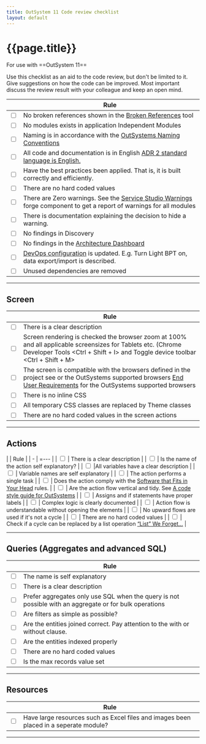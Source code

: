 ```yaml
---
title: OutSystem 11 Code review checklist
layout: default
---
```

# {{page.title}}

For use with ==OutSystem 11==

Use this checklist as an aid to the code review, but don't be limited to it. Give suggestions on how the code can be improved. Most important discuss the review result with your colleague and keep an open mind.

|   | Rule |
| - | --- |
| <input type="checkbox"> | No broken references shown in the [Broken References](https://www.outsystems.com/forge/component-overview/10062/broken-references) tool |
| <input type="checkbox"> | No modules exists in application Independent Modules |
| <input type="checkbox"> | Naming is in accordance with the [OutSystems Naming Conventions](OutSystemsNamingConventions.md) |
| <input type="checkbox"> | All code and documentation is in English [ADR 2 standard language is English.](ADR-002-standard-language-is-English.md) |
| <input type="checkbox"> | Have the best practices been applied. That is, it is built correctly and efficiently. |
| <input type="checkbox"> | There are no hard coded values |
| <input type="checkbox"> | There are Zero warnings. See the [Service Studio Warnings](https://www.outsystems.com/forge/component-overview/16101/service-studio-warnings) forge component to get a report of warnings for all modules |
| <input type="checkbox"> | There is documentation explaining the decision to hide a warning. |
| <input type="checkbox"> | No findings in Discovery |
| <input type="checkbox"> | No findings in the [Architecture Dashboard](https://architecture.outsystems.com/) |
| <input type="checkbox"> | [DevOps configuration](TBD) is updated. E.g. Turn Light BPT on, data export/import is described. |
| <input type="checkbox"> | Unused dependencies are removed |

---

## Screen

|   | Rule |
| - | --- |
| <input type="checkbox"> | There is a clear description |
| <input type="checkbox"> | Screen rendering is checked the browser zoom at 100% and all applicable screensizes for Tablets etc. (Chrome Developer Tools \<Ctrl + Shift + I\> and Toggle device toolbar \<Ctrl + Shift + M\> |
| <input type="checkbox"> | The screen is compatible with the browsers defined in the project see or the OutSystems supported browsers [End User Requirements](https://success.outsystems.com/Documentation/11/Setting_Up_OutSystems/OutSystems_system_requirements#End_User_Requirements) for the OutSystems supported browsers |
| <input type="checkbox"> | There is no inline CSS |
| <input type="checkbox"> | All temporary CSS classes are replaced by Theme classes |
| <input type="checkbox"> | There are no hard coded values in the screen actions |

---

## Actions

|   | Rule |
| - | =--- |
| <input type="checkbox"> | There is a clear description |
| <input type="checkbox"> | Is the name of the action self explanatory? |
| <input type="checkbox"> |All variables have a clear description |
| <input type="checkbox"> | Variable names are self explanatory |
| <input type="checkbox"> | The action performs a single task |
| <input type="checkbox"> | Does the action comply with the [Software that Fits in Your Head](https://youtu.be/4Y0tOi7QWqM) rules. |
| <input type="checkbox"> | Are the action flow vertical and tidy. See [A code style guide for OutSystems](https://leonardo-monteiro-fernandes.medium.com/a-code-style-guide-for-outsystems-97a923084159) |
| <input type="checkbox"> | Assigns and if statements have proper labels |
| <input type="checkbox"> | Complex logic is clearly documented |
| <input type="checkbox"> | Action flow is understandable without opening the elements |
| <input type="checkbox"> | No upward flows are used if it's not a cycle |
| <input type="checkbox"> | There are no hard coded values |
| <input type="checkbox"> | Check if a cycle can be replaced by a list operation [“List” We Forget…](https://medium.com/productleague/list-we-forget-387fbd5173d4) |

---

## Queries (Aggregates and advanced SQL)

|   | Rule |
| - | ---- |
| <input type="checkbox"> | The name is self explanatory |
| <input type="checkbox"> | There is a clear description |
| <input type="checkbox"> | Prefer aggregates only use SQL when the query is not possible with an aggregate or for bulk operations |
| <input type="checkbox"> | Are filters as simple as possible? |
| <input type="checkbox"> | Are the entities joined correct. Pay attention to the with or without clause. |
| <input type="checkbox"> | Are the entities indexed properly |
| <input type="checkbox"> | There are no hard coded values |
| <input type="checkbox"> | Is the max records value set |

---

## Resources

|   | Rule |
| - | ---- |
| <input type="checkbox"> | Have large resources such as Excel files and images been placed in a seperate module? |

---
